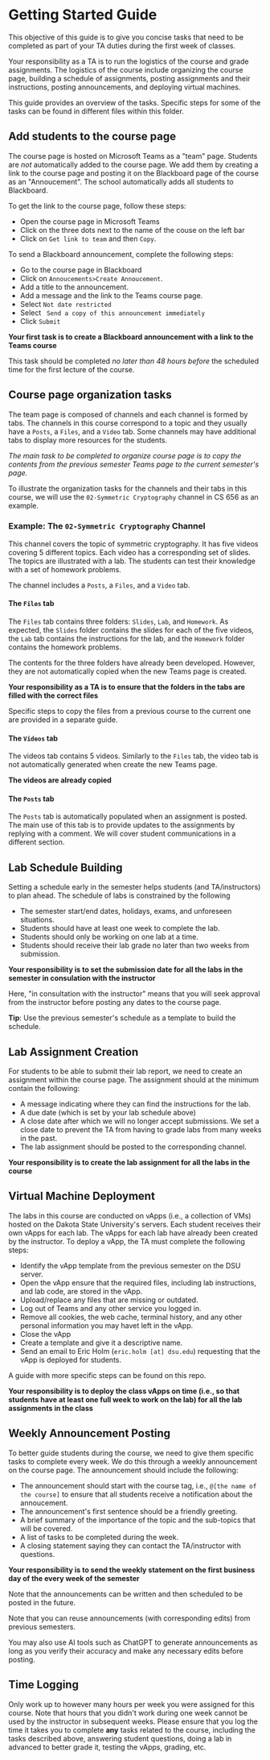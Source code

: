 # Getting Started Guide

This objective of this guide is to give you concise tasks that need to be completed as part of
your TA duties during the first week of classes. 

Your responsibility as a TA is to run the logistics of the course and grade assignments. The
logistics of the course include organizing the course page, building a schedule of assignments,
posting assignments and their instructions, posting announcements, and deploying virtual
machines. 

This guide provides an overview of the tasks. Specific steps for some of the tasks can be found
in different files within this folder.  

## Add students to the course page
The course page is hosted on Microsoft Teams as a "team" page. Students are *not* automatically added to
the course page. We add them by creating a link to the course page and posting it on the Blackboard page
of the course as an "Annoucement". The school automatically adds all students to Blackboard.

To get the link to the course page, follow these steps:
* Open the course page in Microsoft Teams
* Click on the three dots next to the name of the couse on the left bar
* Click on `Get link to team` and then `Copy`.

To send a Blackboard announcement, complete the following steps:
* Go to the course page in Blackboard
* Click on `Annoucements>Create Annoucement`. 
* Add a title to the announcement.
* Add a message and the link to the Teams course page. 
* Select `Not date restricted`
* Select ` Send a copy of this announcement immediately`
* Click `Submit` 

**Your first task is to create a Blackboard announcement with a link to the Teams course** 

This task should be completed *no later than 48 hours before* the scheduled time for the first
lecture of the course.


## Course page organization tasks
The team page is composed of
channels and each channel is formed by tabs. The channels in this course correspond to a topic and they
usually have a `Posts`, a `Files`, and a `Video` tab. Some channels may have additional tabs to display more resources for the students.

*The main task to be completed to organize course page is to copy the contents from the
previous semester Teams page to the current semester's page.*  

To illustrate the organization tasks for the channels and their tabs in this course,
we will use the `02-Symmetric Cryptography` channel in CS 656 as an example. 

### Example: The `02-Symmetric Cryptography` Channel
This channel covers the topic of symmetric cryptography. It has five videos covering 5 different topics.
Each video has a corresponding set of slides. The topics are illustrated with a lab. The students can
test their knowledge with a set of homework problems.

The channel includes a `Posts`, a `Files`, and a `Video` tab. 

#### The `Files` tab
The `Files` tab contains three folders: `Slides`, `Lab`, and `Homework`. As expected, the
`Slides` folder contains the slides for each of the five videos, the `Lab` tab contains the
instructions for the lab, and the `Homework` folder contains the homework problems.  

The contents for the three folders have already been developed. However, they are not automatically
copied when the new Teams page is created. 

**Your responsibility as a TA is to ensure that the folders in the tabs are filled with the correct
files** 

Specific steps to copy the files from a previous course to the current one are provided in a separate
guide. 

#### The `Videos` tab
The videos tab contains 5 videos.  Similarly to the `Files` tab, the video tab is not automatically
generated when create the new Teams page. 

**The videos are already copied**


#### The `Posts` tab
The `Posts` tab is automatically populated when an assignment is posted. The main use of this tab is to
provide updates to the assignments by replying with a comment. We will cover student communications in a
different section.  


## Lab Schedule Building
Setting a schedule early in the semester helps students (and TA/instructors) to plan ahead. The schedule
of labs is constrained by the following
* The semester start/end dates, holidays, exams, and unforeseen situations. 
* Students should have at least one week to complete the lab. 
* Students should only be working on one lab at a time. 
* Students should receive their lab grade no later than two weeks from submission.  

**Your responsibility is to set the submission date for all the labs in the semester in consulation with
the instructor**

Here, "in consultation with the instructor" means that you will seek approval from the instructor before
posting any dates to the course page.

**Tip**: Use the previous semester's schedule as a template to build the schedule. 

## Lab Assignment Creation
For students to be able to submit their lab report, we need to create an assignment within the course
page. The assignment should at the minimum contain the following:

* A message indicating where they can find the instructions for the lab. 
* A due date (which is set by your lab schedule above) 
* A close date after which we will no longer accept submissions. We set a close date to prevent the TA
  from having to grade labs from many weeks in the past. 
* The lab assignment should be posted to the corresponding channel. 

**Your responsibility is to create the lab assignment for all the labs in the course**

## Virtual Machine Deployment
The labs in this course are conducted on vApps (i.e., a collection of VMs) hosted on the Dakota State University's
servers. Each student receives their own vApps for each lab. The vApps for each lab have already been
created by the instructor. To deploy a vApp, the TA must complete the following steps:

* Identify the vApp template from the previous semester on the DSU server. 
* Open the vApp ensure that the required files, including lab instructions, and lab code, are stored in
  the vApp.
* Upload/replace any files that are missing or outdated.
* Log out of Teams and any other service you logged in. 
* Remove all cookies, the web cache, terminal history, and any other personal information you may havet
  left in the vApp. 
* Close the vApp
* Create a template and give it a descriptive name. 
* Send an email to Eric Holm (`eric.holm [at] dsu.edu`) requesting that the vApp is deployed for
  students. 

A guide with more specific steps can be found on this repo. 

**Your responsibility is to deploy the class vApps on time (i.e., so that students have at least one full
week to work on the lab) for all the lab assignments in the class**

## Weekly Announcement Posting
To better guide students during the course, we need to give them specific tasks to complete every week. 
We do this through a weekly announcement on the course page. The announcement should include the
following:

* The announcement should start with the course tag, i.e., `@[the name of the course]` to
  ensure that all students receive a notification about the annoucement. 
* The announcement's first sentence should be a friendly greeting. 
* A brief summary of the importance of the topic and the sub-topics
  that will be covered. 
* A list of tasks to be completed during the week. 
* A closing statement saying they can contact the TA/instructor with questions. 

**Your responsibility is to send the weekly statement on the first business day of the every week of the
semester**

Note that the announcements can be written and then scheduled to be posted in the future. 

Note that you can reuse announcements (with corresponding edits) from previous semesters.

You may also use AI tools such as ChatGPT to generate announcements as long as you verify their accuracy
and make any necessary edits before posting.

## Time Logging
Only work up to however many hours per week you were assigned for this course. Note that hours that you
didn't work during one week cannot be used by the instructor in subsequent weeks. Please ensure that you
log the time it takes you to complete **any** tasks related to the course, including the tasks described
above, answering student questions, doing a lab in advanced to better grade it, testing the vApps,
grading, etc. 
